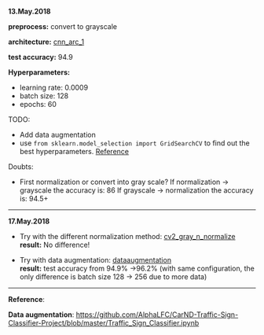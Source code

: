 **13.May.2018**

**preprocess:** convert to grayscale

**architecture:** [cnn_arc_1](https://github.com/Tsuihao/CarND-Traffic-Sign-Classifier-Project/blob/master/src/cnnarchitect.py)

**test accuracy:** 94.9

**Hyperparameters:**

- learning rate: 0.0009
- batch size: 128
- epochs: 60

TODO:
* Add data augmentation
* use ```from sklearn.model_selection import GridSearchCV``` to find out the best hyperparameters. [Reference](http://scikit-learn.org/stable/modules/generated/sklearn.model_selection.GridSearchCV.html)

Doubts:
* First normalization or convert into gray scale? 
        If normalization -> grayscale the accuracy is: 86
        If grayscale -> normalization the accuracy is: 94.5+
---
**17.May.2018**

* Try with the different normalization method: [cv2_gray_n_normalize](https://github.com/Tsuihao/CarND-Traffic-Sign-Classifier-Project/blob/master/src/preprocess.py)<br>
 **result:** No difference!

* Try with data augmentation: [dataaugmentation](https://github.com/Tsuihao/CarND-Traffic-Sign-Classifier-Project/blob/master/src/dataaugmentation.py)<br>
**result:** test accuracy from 94.9% ->96.2% (with same configuration, the only difference is batch size 128 -> 256 due to more data)
        
        
---
**Reference**:

**Data augmentation**: https://github.com/AlphaLFC/CarND-Traffic-Sign-Classifier-Project/blob/master/Traffic_Sign_Classifier.ipynb

